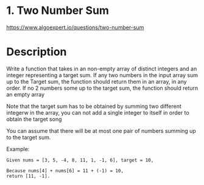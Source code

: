 # 1. Two Number Sum

https://www.algoexpert.io/questions/two-number-sum

# Description

Write a function that takes in an non-empty array of distinct integers and an integer representing a target sum. If any two numbers in the input array sum up to the Target sum, the function should return them in an array, in any order. If no 2 numbers some up to the target sum, the function should return an empty array

Note that the target sum has to be obtained by summing two different integerw in the array, you can not add a single integer to itself in order to obtain the target song

 You can assume that there will be at most one pair of numbers summing up to the target sum.


Example:
```
Given nums = [3, 5, -4, 8, 11, 1, -1, 6], target = 10,

Because nums[4] + nums[6] = 11 + (-1) = 10,
return [11, -1].
```